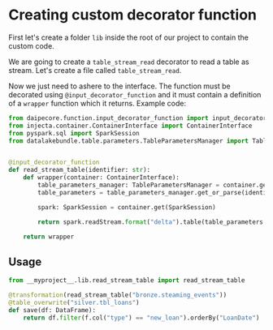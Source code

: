 # Creating custom decorator function

First let's create a folder `lib` inside the root of our project to contain the custom code.

We are going to create a `table_stream_read` decorator to read a table as stream. Let's create a file called `table_stream_read`.

Now we just need to ashere to the interface. The function must be decorated using `@input_decorator_function` and it must contain a definition of a `wrapper` function which it returns. Example code:

```python
from daipecore.function.input_decorator_function import input_decorator_function
from injecta.container.ContainerInterface import ContainerInterface
from pyspark.sql import SparkSession
from datalakebundle.table.parameters.TableParametersManager import TableParametersManager


@input_decorator_function
def read_stream_table(identifier: str):
    def wrapper(container: ContainerInterface):
        table_parameters_manager: TableParametersManager = container.get(TableParametersManager)
        table_parameters = table_parameters_manager.get_or_parse(identifier)

        spark: SparkSession = container.get(SparkSession)

        return spark.readStream.format("delta").table(table_parameters.full_table_name)

    return wrapper
```

## Usage

```python
from __myproject__.lib.read_stream_table import read_stream_table

@transformation(read_stream_table("bronze.steaming_events"))
@table_overwrite("silver.tbl_loans")
def save(df: DataFrame):
    return df.filter(f.col("type") == "new_loan").orderBy("LoanDate")
```
